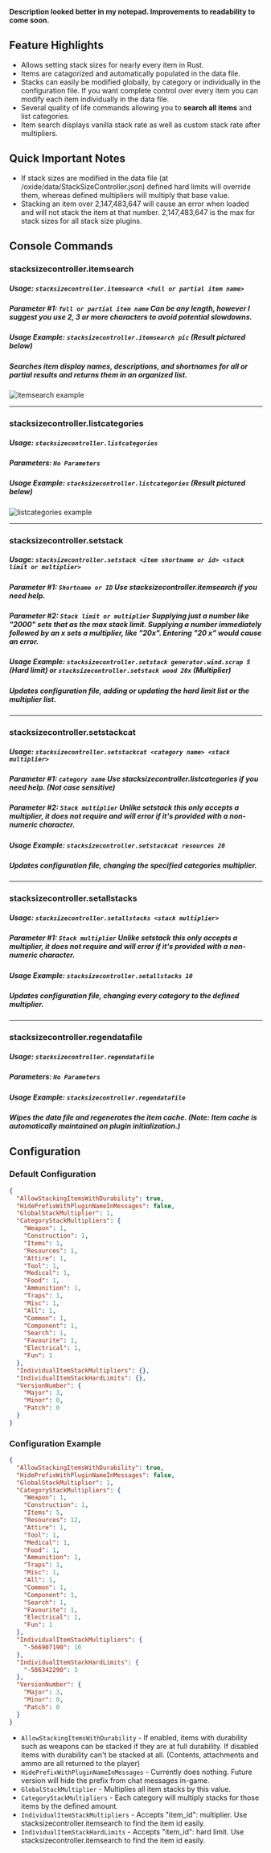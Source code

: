 **Description looked better in my notepad. Improvements to readability to come soon.**
## Feature Highlights
* Allows setting stack sizes for nearly every item in Rust.
* Items are catagorized and automatically populated in the data file.
* Stacks can easily be modified globally, by category or individually in the configuration file. If you want complete control over every item you can modify each item individually in the data file.
* Several quality of life commands allowing you to **search all items** and list categories.
* Item search displays vanilla stack rate as well as custom stack rate after multipliers.


## Quick Important Notes
* If stack sizes are modified in the data file (at /oxide/data/StackSizeController.json) defined hard limits will override them, whereas defined multipliers will multiply that base value.
* Stacking an item over 2,147,483,647 will cause an error when loaded and will not stack the item at that number. 2,147,483,647 is the max for stack sizes for all stack size plugins.


## Console Commands
### **stacksizecontroller.itemsearch**
##### **Usage:** `stacksizecontroller.itemsearch <full or partial item name>`
##### **Parameter #1:** `full or partial item name` Can be any length, however I suggest you use 2, 3 or more characters to avoid potential slowdowns.
##### **Usage Example:** `stacksizecontroller.itemsearch pic` (Result pictured below)

##### Searches item display names, descriptions, and shortnames for all or partial results and returns them in an organized list.

![itemsearch example](https://i.imgur.com/yOUagsF.png)

----

### **stacksizecontroller.listcategories**
##### **Usage:** `stacksizecontroller.listcategories`
##### **Parameters:** `No Parameters`
##### **Usage Example:** `stacksizecontroller.listcategories` (Result pictured below)

![listcategories example](https://i.imgur.com/CsbGcSB.png)

----

### **stacksizecontroller.setstack**
##### **Usage:** `stacksizecontroller.setstack <item shortname or id> <stack limit or multiplier>`
##### **Parameter #1:** `Shortname or ID` Use stacksizecontroller.itemsearch if you need help.
##### **Parameter #2:** `Stack limit or multiplier` Supplying just a number like "2000" sets that as the max stack limit. Supplying a number immediately followed by an x sets a multiplier, like "20x". Entering "20 x" would cause an error.
##### **Usage Example:** `stacksizecontroller.setstack generator.wind.scrap 5` (Hard limit) or `stacksizecontroller.setstack wood 20x` (Multiplier)

##### Updates configuration file, adding or updating the hard limit list or the multiplier list.

----

### **stacksizecontroller.setstackcat**
##### **Usage:** `stacksizecontroller.setstackcat <category name> <stack multiplier>`
##### **Parameter #1:** `category name` Use stacksizecontroller.listcategories if you need help. (Not case sensitive)
##### **Parameter #2:** `Stack multiplier` Unlike setstack this only accepts a multiplier, it does not require and will error if it's provided with a non-numeric character.
##### **Usage Example:** `stacksizecontroller.setstackcat resources 20`

##### Updates configuration file, changing the specified categories multiplier.

----

### **stacksizecontroller.setallstacks**
##### **Usage:** `stacksizecontroller.setallstacks <stack multiplier>`
##### **Parameter #1:** `Stack multiplier` Unlike setstack this only accepts a multiplier, it does not require and will error if it's provided with a non-numeric character.
##### **Usage Example:** `stacksizecontroller.setallstacks 10`

##### Updates configuration file, changing every category to the defined multiplier.

----

### **stacksizecontroller.regendatafile**
##### **Usage:** `stacksizecontroller.regendatafile`
##### **Parameters:** `No Parameters`
##### **Usage Example:** `stacksizecontroller.regendatafile`

##### Wipes the data file and regenerates the item cache. (Note: Item cache is automatically maintained on plugin initialization.)


## Configuration

### Default Configuration
```json
{
  "AllowStackingItemsWithDurability": true,
  "HidePrefixWithPluginNameInMessages": false,
  "GlobalStackMultiplier": 1,
  "CategoryStackMultipliers": {
    "Weapon": 1,
    "Construction": 1,
    "Items": 1,
    "Resources": 1,
    "Attire": 1,
    "Tool": 1,
    "Medical": 1,
    "Food": 1,
    "Ammunition": 1,
    "Traps": 1,
    "Misc": 1,
    "All": 1,
    "Common": 1,
    "Component": 1,
    "Search": 1,
    "Favourite": 1,
    "Electrical": 1,
    "Fun": 1
  },
  "IndividualItemStackMultipliers": {},
  "IndividualItemStackHardLimits": {},
  "VersionNumber": {
    "Major": 3,
    "Minor": 0,
    "Patch": 0
  }
}
```

### Configuration Example
```json
{
  "AllowStackingItemsWithDurability": true,
  "HidePrefixWithPluginNameInMessages": false,
  "GlobalStackMultiplier": 1,
  "CategoryStackMultipliers": {
    "Weapon": 1,
    "Construction": 1,
    "Items": 5,
    "Resources": 12,
    "Attire": 1,
    "Tool": 1,
    "Medical": 1,
    "Food": 1,
    "Ammunition": 1,
    "Traps": 1,
    "Misc": 1,
    "All": 1,
    "Common": 1,
    "Component": 1,
    "Search": 1,
    "Favourite": 1,
    "Electrical": 1,
    "Fun": 1
  },
  "IndividualItemStackMultipliers": {
    "-566907190": 10
  },
  "IndividualItemStackHardLimits": {
    "-586342290": 3
  },
  "VersionNumber": {
    "Major": 3,
    "Minor": 0,
    "Patch": 0
  }
}
```

- `AllowStackingItemsWithDurability` - If enabled, items with durability such as weapons can be stacked if they are at full durability. If disabled items with durability can't be stacked at all. (Contents, attachments and ammo are all returned to the player)
- `HidePrefixWithPluginNameInMessages` - Currently does nothing. Future version will hide the prefix from chat messages in-game.
- `GlobalStackMultiplier` - Multiplies all item stacks by this value.
- `CategoryStackMultipliers` - Each category will multiply stacks for those items by the defined amount.
- `IndividualItemStackMultipliers` - Accepts "item_id": multiplier. Use stacksizecontroller.itemsearch to find the item id easily.
- `IndividualItemStackHardLimits` - Accepts "item_id": hard limit. Use stacksizecontroller.itemsearch to find the item id easily.